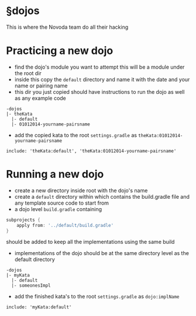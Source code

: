 §dojos
=====

This is where the Novoda team do all their hacking

# Practicing a new dojo

- find the dojo's module you want to attempt this will be a module under the root dir
- inside this copy the `default` directory and name it with the date and your name or pairing name
- this dir you just copied should have instructions to run the dojo as well as any example code

```
-dojos
|- theKata
  |- default
  |- 01012014-yourname-pairsname
```

- add the copied kata to the root `settings.gradle` as `theKata:01012014-yourname-pairsname`

```
include: 'theKata:default', 'theKata:01012014-yourname-pairsname'
```

# Running a new dojo

- create a new directory inside root with the dojo's name
- create a `default` directory within which contains the build.gradle file and any template source code to start from
- a dojo level `build.gradle` containing 

```groovy
subprojects {
	apply from: '../default/build.gradle'
}
```
should be added to keep all the implementations using the same build

- implementations of the dojo should be at the same directory level as the default directory
 
```
-dojos
|- myKata
  |- default
  |- someonesImpl
```

- add the finished kata's to the root `settings.gradle` as `dojo:implName`

```
include: 'myKata:default'
```



